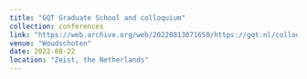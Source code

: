 ```yaml
---
title: "GQT Graduate School and colloquium"
collection: conferences
link: "https://web.archive.org/web/20220813071650/https://gqt.nl/colloquium/conference/"
venue: "Woudschoten"
date: 2022-08-22
location: "Zeist, the Netherlands"
---
```

